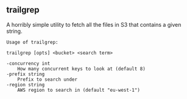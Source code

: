 trailgrep
---------

A horribly simple utility to fetch all the files in S3 that contains a given
string.

    Usage of trailgrep:

    trailgrep [opts] <bucket> <search term>

    -concurrency int
        How many concurrent keys to look at (default 8)
    -prefix string
        Prefix to search under
    -region string
        AWS region to search in (default "eu-west-1")
